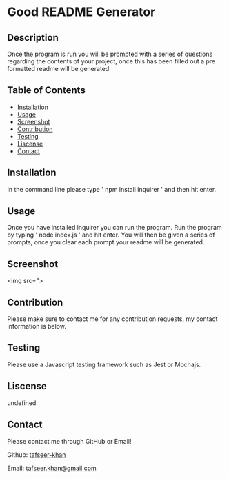 # Good README Generator

## Description
Once the program is run you will be prompted with a series of questions regarding the contents of your project, once this has been filled out a pre formatted readme will be generated.

## Table of Contents
- [Installation](#installation)
- [Usage](#usage)
- [Screenshot](#screenshot)
- [Contribution](#contribution)
- [Testing](#testing)
- [Liscense](#liscense)
- [Contact](#contact)

## Installation
In the command line please type ' npm install inquirer ' and then hit enter.

## Usage 
Once you have installed inquirer you can run the program. Run the program by typing ' node index.js ' and hit enter. You will then be given a series of prompts, once you clear each prompt your readme will be generated.

## Screenshot
<img src=">

## Contribution
Please make sure to contact me for any contribution requests, my contact information is below. 

## Testing 
Please use a Javascript testing framework such as Jest or Mochajs.

## Liscense
undefined

## Contact
Please contact me through GitHub or Email!


Github: [tafseer-khan](https://github.com/tafseer-khan)


Email: [tafseer.khan@gmail.com](mailto:tafseer.khan@gmail.com)
